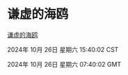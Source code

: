 # 谦虚的海鸥
[谦虚的海鸥](http://219.139.197.74:56308/qxdho/course/base/hotlink/index.php)

2024年 10月 26日 星期六 15:40:02 CST

2024年 10月 26日 星期六 07:40:02 GMT
